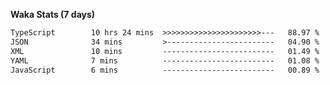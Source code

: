 
<b>Waka Stats (7 days)</b>

<!--START_SECTION:waka-->

```txt
TypeScript        10 hrs 24 mins  >>>>>>>>>>>>>>>>>>>>>>---   88.97 %
JSON              34 mins         >------------------------   04.90 %
XML               10 mins         -------------------------   01.49 %
YAML              7 mins          -------------------------   01.08 %
JavaScript        6 mins          -------------------------   00.89 %
```

<!--END_SECTION:waka-->
